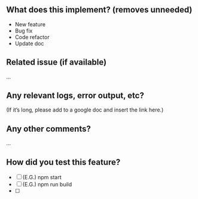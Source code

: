 What does this implement?  (removes unneeded)
---------------------------------------------------

- New feature
- Bug fix
- Code refactor
- Update doc

Related issue (if available)
------------------------------------------
…


Any relevant logs, error output, etc?
-------------------------------------
(If it’s long, please add to a google doc and insert the link here.)


Any other comments?
-------------------
…

How did you test this feature?
---------------------------

- [ ] (E.G.) npm start
- [ ] (E.G.) npm run build
- [ ] 